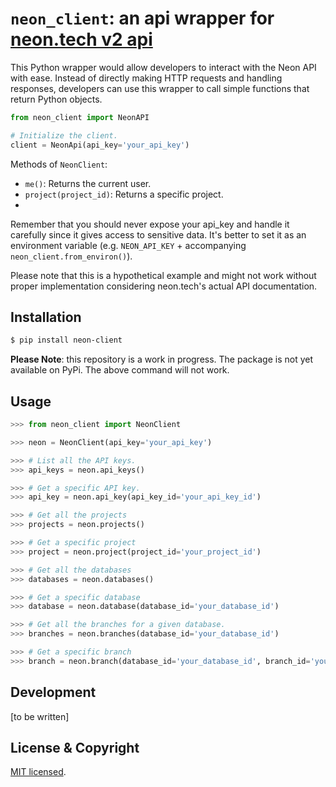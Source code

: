 # `neon_client`: an api wrapper for [neon.tech v2 api](https://api-docs.neon.tech/reference/getting-started-with-neon-api)

This Python wrapper would allow developers to interact with the Neon API with ease. Instead of directly making HTTP requests and handling responses, developers can use this wrapper to call simple functions that return Python objects. 

```python
from neon_client import NeonAPI

# Initialize the client.
client = NeonApi(api_key='your_api_key')
```

Methods of `NeonClient`:

- `me()`: Returns the current user.
- `project(project_id)`: Returns a specific project.
- 

Remember that you should never expose your api_key and handle it carefully since it gives access to sensitive data. It's better to set it as an environment variable (e.g. `NEON_API_KEY` + accompanying `neon_client.from_environ()`).

Please note that this is a hypothetical example and might not work without proper implementation considering neon.tech's actual API documentation. 

## Installation

```bash
$ pip install neon-client
```

**Please Note**: this repository is a work in progress.  The package is not yet available on PyPi.  The above command will not work.

## Usage

```python
>>> from neon_client import NeonClient

>>> neon = NeonClient(api_key='your_api_key')

>>> # List all the API keys.
>>> api_keys = neon.api_keys()

>>> # Get a specific API key.
>>> api_key = neon.api_key(api_key_id='your_api_key_id')

>>> # Get all the projects
>>> projects = neon.projects()

>>> # Get a specific project
>>> project = neon.project(project_id='your_project_id')

>>> # Get all the databases
>>> databases = neon.databases()

>>> # Get a specific database
>>> database = neon.database(database_id='your_database_id')

>>> # Get all the branches for a given database.
>>> branches = neon.branches(database_id='your_database_id')

>>> # Get a specific branch
>>> branch = neon.branch(database_id='your_database_id', branch_id='your_branch_id')
```

## Development

[to be written]

## License & Copyright

[MIT licensed](./LICENSE).
